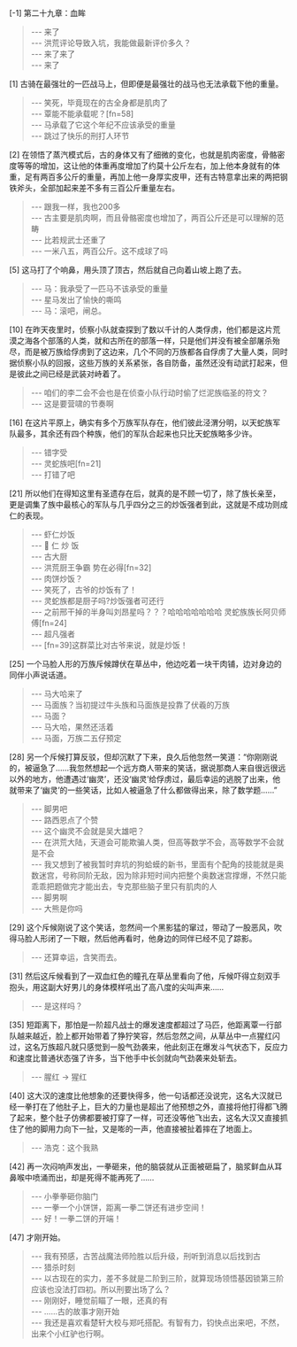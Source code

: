 
[-1] 第二十九章：血眸
>--- 来了<br>
>--- 洪荒评论导致入坑，我能做最新评价多久？<br>
>--- 来了来了<br>
>--- 来了<br>

[1] 古骑在最强壮的一匹战马上，但即便是最强壮的战马也无法承载下他的重量。
>--- 笑死，毕竟现在的古全身都是肌肉了<br>
>--- 覃能不能承载呢？[fn=58]<br>
>--- 马承载了它这个年纪不应该承受的重量<br>
>--- 跳过了快乐的刑打人环节<br>

[2] 在领悟了蒸汽模式后，古的身体又有了细微的变化，也就是肌肉密度，骨骼密度等等的增加，这让他的体重再度增加了约莫十公斤左右，加上他本身就有的体重，足有两百多公斤的重量，再加上他一身厚实皮甲，还有古特意拿出来的两把钢铁斧头，全部加起来差不多有三百公斤重量左右。
>--- 跟我一样，我也200多<br>
>--- 古主要是肌肉啊，而且骨骼密度也增加了，两百公斤还是可以理解的范畴<br>
>--- 比若规武士还重了<br>
>--- 一米八五，两百公斤。这不成球了吗<br>

[5] 这马打了个响鼻，用头顶了顶古，然后就自己向着山坡上跑了去。
>--- 马：我承受了一匹马不该承受的重量<br>
>--- 星马发出了愉快的嘶鸣<br>
>--- 马：滚吧，闸总。<br>

[10] 在昨天夜里时，侦察小队就查探到了数以千计的人类俘虏，他们都是这片荒漠之海各个部落的人类，就和古所在的部落一样，只是他们并没有被全部屠杀殆尽，而是被万族给俘虏到了这边来，几个不同的万族都各自俘虏了大量人类，同时据侦察小队的回报，这些万族的关系紧张，各自防备，虽然还没有动武打起来，但是彼此之间已经是武装对峙着了。
>--- 咱们的李二会不会也是在侦查小队行动时偷了烂泥族临圣的符文？<br>
>--- 这是要营啸的节奏啊<br>

[16] 在这片平原上，确实有多个万族军队存在，他们彼此泾渭分明，以天蛇族军队最多，其余还有四个种族，他们的军队合起来也只比天蛇族略多少许。
>--- 错字受<br>
>--- 灵蛇族吧[fn=21]<br>
>--- 打错了吧<br>

[21] 所以他们在得知这里有圣遗存在后，就真的是不顾一切了，除了族长亲至，更是调集了族中最核心的军队与几乎四分之三的炒饭强者到此，这就是不成功则成仁的表现。
>--- 虾仁炒饭<br>
>--- 🦐 仁 炒 饭<br>
>--- 古大厨<br>
>--- 洪荒厨王争霸 势在必得[fn=32]<br>
>--- 肉饼炒饭？<br>
>--- 笑死了，古爷的炒饭有了！<br>
>--- 灵蛇族都是厨子吗?炒饭强者可还行<br>
>--- 之前邢干掉的半身叫刘昂星吗？？？哈哈哈哈哈哈哈 灵蛇族族长阿贝师傅[fn=24]<br>
>--- 超凡强者<br>
>--- [fn=39]这群菜比对古爷来说，就是炒饭！<br>

[25] 一个马脸人形的万族斥候蹲伏在草丛中，他边吃着一块干肉铺，边对身边的同伴小声说话道。
>--- 马大哈来了<br>
>--- 马面族？当初提过牛头族和马面族是投靠了伏羲的万族<br>
>--- 马面？<br>
>--- 马大哈，果然还活着<br>
>--- 马面，万族二五仔预定<br>

[28] 另一个斥候打算反驳，但却沉默了下来，良久后他忽然一笑道：“你刚刚说的，被逼急了……我忽然想起一个远方商人带来的笑话，据说那商人来自很远很远以外的地方，他遭遇过‘幽灵’，还没‘幽灵’给俘虏过，最后幸运的逃脱了出来，他就带来了‘幽灵’的一些笑话，比如人被逼急了什么都做得出来，除了数学题……”
>--- 脚男吧<br>
>--- 路西恩点了个赞<br>
>--- 这个幽灵不会就是吴大雄吧？<br>
>--- 在洪荒大陆，天道会可能欺骗人类，但高等数学不会，高等数学不会就是不会<br>
>--- 我又想到了被我暂时弃坑的狗蛤蟆的新书，里面有个配角的技能就是奥数迷宫，号称同阶无敌，因为除非短时间内把整个奥数迷宫撑爆，不然只能乖乖把题做完才能出去，专克那些脑子里只有肌肉的人<br>
>--- 脚男啊<br>
>--- 大熊是你吗<br>

[29] 这个斥候刚说了这个笑话，忽然间一个黑影猛的窜过，带动了一股恶风，吹得马脸人形闭了一下眼，然后他再看时，他身边的同伴已经不见了踪影。
>--- 还算幸运，含笑而去。<br>

[31] 然后这斥候看到了一双血红色的瞳孔在草丛里看向了他，斥候吓得立刻双手抱头，用这副大好男儿的身体模样吼出了高八度的尖叫声来……
>--- 是这样吗？<br>

[35] 短距离下，那怕是一阶超凡战士的爆发速度都超过了马匹，他距离覃一行部队越来越近，脸上都开始带着了狰狞笑容，然后忽然之间，从草丛中一点猩红闪过，这名万族超凡就只感觉到一股气劲袭来，他此刻正在爆发斗气状态下，反应力和速度比普通状态强了许多，当下他手中长剑就向气劲袭来处斩去。
>--- 腥红 → 猩红<br>

[40] 这大汉的速度比他想象的还要快得多，他一句话都还没说完，这名大汉就已经一拳打在了他肚子上，巨大的力量也是超出了他预想之外，直接将他打得都飞腾了起来，整个肚子仿佛都要被打穿了一样，可还没等他飞出去，这名大汉又直接抓住了他的脚用力向下一扯，又是嘭的一声，他直接被扯着摔在了地面上。
>--- 浩克：这个我熟<br>

[42] 再一次闷响声发出，一拳砸来，他的脑袋就从正面被砸扁了，脑浆鲜血从耳鼻喉中喷涌而出，却是死得不能再死了……
>--- 小拳拳砸你脑门<br>
>--- 一拳一个小饼饼，距离一拳二饼还有进步空间！<br>
>--- 好！一拳二饼的开端！<br>

[47] 才刚开始。
>--- 我有预感，古苦战魔法师险胜以后升级，刑听到消息以后找到古<br>
>--- 猎杀时刻<br>
>--- 以古现在的实力，差不多就是二阶到三阶，就算现场领悟基因锁第三阶应该也没法打四初。所以刑要出场了么？<br>
>--- 刚刚好，睡觉前瞄了一眼，还真的有<br>
>--- ……古的故事才刚开始<br>
>--- 我还是喜欢看楚轩大校与郑吒搭配。有智有力，钧快点出来吧，不然，出来个小红驴也行啊。<br>
